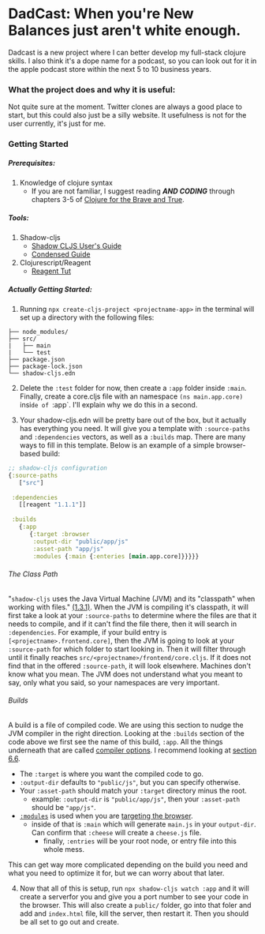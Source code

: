 # DadCast: When you're New Balances just aren't white enough.

Dadcast is a new project where I can better develop my full-stack clojure skills. I also think it's a dope name for a podcast, so you can look out for it in the apple podcast store within the next 5 to 10 business years.

### What the project does and why it is useful: 

Not quite sure at the moment. Twitter clones are always a good place to start, but this could also just be a silly website. It usefulness is not for the user currently, it's just for me.

### Getting Started

##### Prerequisites: 
1. Knowledge of clojure syntax
   - If you are not familiar, I suggest reading **_AND CODING_** through chapters 3-5 of 
     [Clojure for the Brave and True](https://www.braveclojure.com/do-things/).

##### Tools:
1. Shadow-cljs
   - [Shadow CLJS User's Guide](https://shadow-cljs.github.io/docs/UsersGuide.html#_deps_edn_tools_deps) 
   - [Condensed Guide](https://github.com/thheller/shadow-cljs)
2. Clojurescript/Reagent 
   - [Reagent Tut](https://reagent-project.github.io/)

   
##### Actually Getting Started:

1. Running `npx create-cljs-project <projectname-app>` in the terminal will set up a directory with the following files:
```
├── node_modules/
├── src/
|   ├── main
|   └── test
├── package.json
├── package-lock.json
└── shadow-cljs.edn
```

2. Delete the `:test` folder for now, then create a `:app` folder inside `:main`. Finally, create a core.cljs file with an namespace `(ns main.app.core)` insi`de of `:app`. I'll explain why we do this in a second.
   
3. Your shadow-cljs.edn will be pretty bare out of the box, but it actually has everything you need. It will give you a template with `:source-paths` and `:dependencies` vectors, as well as a `:builds` map. There are many ways to fill in this template. Below is an example of a simple browser-based build: 
```clojure
;; shadow-cljs configuration
{:source-paths
   ["src"]
   
 :dependencies
   [[reagent "1.1.1"]]
   
 :builds
   {:app 
      {:target :browser
       :output-dir "public/app/js"
       :asset-path "app/js"
       :modules {:main {:enteries [main.app.core]}}}}}
   ```

###### The Class Path
"`shadow-cljs` uses the Java Virtual Machine (JVM) and its "classpath" when working with files." [(1.3.1)](https://shadow-cljs.github.io/docs/UsersGuide.html#_the_classpath). When the JVM is compiling it's classpath, it will first take a look at your `:source-paths` to determine where the files are that it needs to compile, and if it can't find the file there, then it will search in `:dependencies`. For example, if your build entry is `[<projectname>.frontend.core]`, then the JVM is going to look at your `:source-path` for which folder to start looking in. Then it will filter through until it finally reaches `src/<projectname>/frontend/core.cljs`. If it does not find that in the offered `:source-path`, it will look elsewhere.
Machines don't know what you mean. The JVM does not understand what you meant to say, only what you said, so your namespaces are very important.
   
###### Builds
A build is a file of compiled code. We are using this section to nudge the JVM compiler in the right direction. 
Looking at the `:builds` section of the code above we first see the name of this build, `:app`. All the things underneath that are called [compiler options](https://clojurescript.org/reference/compiler-options). I recommend looking at [section 6.6](https://shadow-cljs.github.io/docs/UsersGuide.html#compiler-options). 

- The `:target` is where you want the compiled code to go. 
- `:output-dir` defaults to `"public/js"`, but you can specify otherwise. 
- Your `:asset-path` should match your `:target` directory minus the root. 
  - example: `:output-dir`  is `"public/app/js"`, then your `:asset-path` should be `"app/js"`.
- [`:modules`](https://shadow-cljs.github.io/docs/UsersGuide.html#_modules) is used when you are [targeting the browser](https://shadow-cljs.github.io/docs/UsersGuide.html#target-browser). 
  - inside of that is `:main` which will generate `main.js` in your `output-dir`. Can confirm that `:cheese` will create a `cheese.js` file. 
    - finally, `:entries` will be your root node, or entry file into this whole mess. 

This can get way more complicated depending on the build you need and what you need to optimize it for, but we can worry about that later. 

   4. Now that all of this is setup, run `npx shadow-cljs watch :app` and it will create a serverfor you and give you a port number to see your code in the browser. This will also create a `public/` folder, go into that foler and add and `index.html` file, kill the server, then restart it. Then you should be all set to go out and create. 
